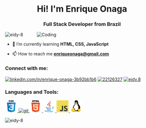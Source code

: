 <h1 align="center">Hi! I'm Enrique Onaga</h1>
<h3 align="center">Full Stack Developer from Brazil</h3>
<img align="right" alt="Coding" width="400" src="https://media4.giphy.com/media/znFOMXuHVkV36qzdbJ/giphy.gif?cid=ecf05e476pqjkm4gzh6s4m16zkb1cen7iikkkyxh2jurraih&ep=v1_gifs_related&rid=giphy.gif&ct=g">

<p align="left"> <img src="https://komarev.com/ghpvc/?username=eidy-8&label=Profile%20views&color=0e75b6&style=flat" alt="eidy-8" /> </p>

- 🌱 I’m currently learning **HTML, CSS, JavaScript**

- 📫 How to reach me **enriqueonaga@gmail.com**

<h3 align="left">Connect with me:</h3>
<p align="left">
<a href="[https://linkedin.com/in/linkedin.com/in/enrique-onaga-3b92bb1b6](https://www.linkedin.com/in/enrique-onaga-3b92bb1b6/)" target="blank"><img align="center" src="https://raw.githubusercontent.com/rahuldkjain/github-profile-readme-generator/master/src/images/icons/Social/linked-in-alt.svg" alt="linkedin.com/in/enrique-onaga-3b92bb1b6" height="30" width="40" /></a>
<a href="https://stackoverflow.com/users/22126327" target="blank"><img align="center" src="https://raw.githubusercontent.com/rahuldkjain/github-profile-readme-generator/master/src/images/icons/Social/stack-overflow.svg" alt="22126327" height="30" width="40" /></a>
<a href="https://instagram.com/eidy.8" target="blank"><img align="center" src="https://raw.githubusercontent.com/rahuldkjain/github-profile-readme-generator/master/src/images/icons/Social/instagram.svg" alt="eidy.8" height="30" width="40" /></a>
</p>

<h3 align="left">Languages and Tools:</h3>
<p align="left"> <a href="https://www.w3schools.com/css/" target="_blank" rel="noreferrer"> <img src="https://raw.githubusercontent.com/devicons/devicon/master/icons/css3/css3-original-wordmark.svg" alt="css3" width="40" height="40"/> </a> <a href="https://git-scm.com/" target="_blank" rel="noreferrer"> <img src="https://www.vectorlogo.zone/logos/git-scm/git-scm-icon.svg" alt="git" width="40" height="40"/> </a> <a href="https://www.w3.org/html/" target="_blank" rel="noreferrer"> <img src="https://raw.githubusercontent.com/devicons/devicon/master/icons/html5/html5-original-wordmark.svg" alt="html5" width="40" height="40"/> </a> <a href="https://www.java.com" target="_blank" rel="noreferrer"> <img src="https://raw.githubusercontent.com/devicons/devicon/master/icons/java/java-original.svg" alt="java" width="40" height="40"/> </a> <a href="https://developer.mozilla.org/en-US/docs/Web/JavaScript" target="_blank" rel="noreferrer"> <img src="https://raw.githubusercontent.com/devicons/devicon/master/icons/javascript/javascript-original.svg" alt="javascript" width="40" height="40"/> </a> <a href="https://www.linux.org/" target="_blank" rel="noreferrer"> <img src="https://raw.githubusercontent.com/devicons/devicon/master/icons/linux/linux-original.svg" alt="linux" width="40" height="40"/> </a> </p>

<p><img align="center" src="https://github-readme-stats.vercel.app/api/top-langs?username=eidy-8&show_icons=true&locale=en&layout=compact" alt="eidy-8" /></p>

